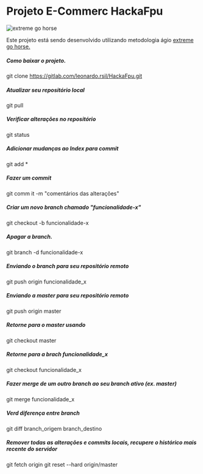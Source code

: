 # Projeto E-Commerc HackaFpu
![extreme go horse](http://helio.loureiro.eng.br/images/stories/2013/extreme-go-horse-xgh.png)

Este projeto está sendo desenvolvido utilizando metodologia ágio
[extreme go horse.](http://www.gohorseprocess.com.br/extreme-go-horse-(xgh) "Clique e acesse agora!" )

##### Como baixar o projeto.
git clone https://gitlab.com/leonardo.rsil/HackaFpu.git

##### Atualizar seu repositório local
git pull

##### Verificar alterações no repositório
git status

##### Adicionar mudanças ao Index para commit
git add *

##### Fazer um commit
 git comm it -m "comentários das alterações"

##### Criar um novo branch chamado "funcionalidade-x"
git checkout -b funcionalidade-x

##### Apagar a branch.
git branch -d funcionalidade-x

##### Enviando o branch para seu repositório remoto
git push origin funcionalidade_x

##### Enviando a master para seu repositório remoto
git push origin master

##### Retorne para o master usando
git checkout master

##### Retorne para a brach funcionalidade_x
git checkout funcionalidade_x

##### Fazer merge de um outro branch ao seu branch ativo (ex. master)
git merge funcionalidade_x

##### Verd diferença entre branch
git diff branch_origem branch_destino

##### Remover todas as alterações e commits locais, recupere o histórico mais recente do servidor
git fetch origin
git reset --hard origin/master
